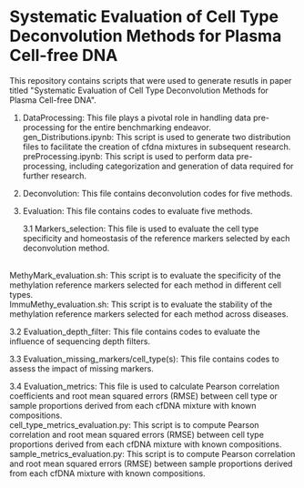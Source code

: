 Systematic Evaluation of Cell Type Deconvolution Methods for Plasma Cell-free DNA
=================================================================================
This repository contains scripts that were used to generate resutls in paper titled "Systematic Evaluation of Cell Type Deconvolution Methods for Plasma Cell-free DNA".  
1. DataProcessing: This file plays a pivotal role in handling data pre-processing for the entire benchmarking endeavor.<br>
gen_Distributions.ipynb: This script is used to generate two distribution files to facilitate the creation of cfdna mixtures in subsequent research.<br>
preProcessing.ipynb: This script is used to perform data pre-processing, including categorization and generation of data required for further research.
  
2. Deconvolution: This file contains deconvolution codes for five methods.
3. Evaluation: This file contains codes to evaluate five methods.

   3.1 Markers_selection: This file is used to evaluate the cell type specificity and homeostasis of the reference markers selected by each deconvolution method.
<br>
MethyMark_evaluation.sh: This script is to evaluate the specificity of the methylation reference markers selected for each method in different cell types.<br>
ImmuMethy_evaluation.sh: This script is to evaluate the stability of the methylation reference markers selected for each method across diseases.

   3.2   Evaluation_depth_filter: This file contains codes to evaluate the influence of sequencing depth filters.

   3.3 Evaluation_missing_markers/cell_type(s): This file contains codes to assess the impact of missing markers.

   3.4 Evaluation_metrics: This file is used to calculate Pearson correlation coefficients and root mean squared errors (RMSE) between cell type or sample proportions derived from each cfDNA mixture with known compositions.<br>
       cell_type_metrics_evaluation.py: This script is to compute Pearson correlation and root mean squared errors (RMSE) between cell type proportions derived from each cfDNA mixture with known compositions.<br>
       sample_metrics_evaluation.py: This script is to compute Pearson correlation and root mean squared errors (RMSE) between sample proportions derived from each cfDNA mixture with known compositions.
